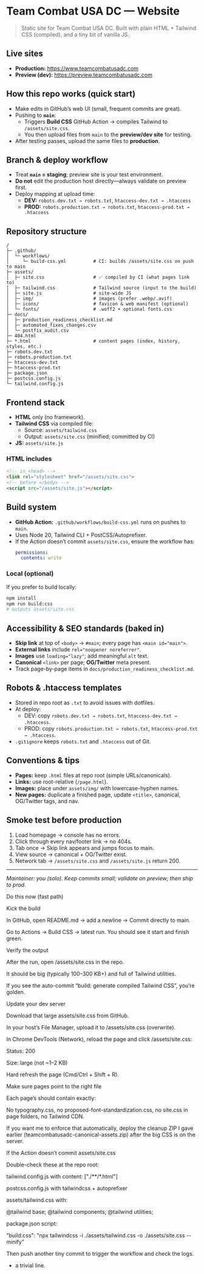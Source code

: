 # Team Combat USA DC — Website

> Static site for Team Combat USA DC. Built with plain HTML + Tailwind CSS (compiled), and a tiny bit of vanilla JS.

## Live sites
- **Production:** https://www.teamcombatusadc.com
- **Preview (dev):** https://preview.teamcombatusadc.com

## How this repo works (quick start)
- Make edits in GitHub’s web UI (small, frequent commits are great).
- Pushing to **`main`**:
  - Triggers **Build CSS** GitHub Action → compiles Tailwind to `/assets/site.css`.
  - You then upload files from `main` to the **preview/dev site** for testing.
- After testing passes, upload the same files to **production**.

## Branch & deploy workflow
- Treat **`main` = staging**; preview site is your test environment.
- **Do not** edit the production host directly—always validate on preview first.
- Deploy mapping at upload time:
  - **DEV:** `robots.dev.txt → robots.txt`, `htaccess-dev.txt → .htaccess`
  - **PROD:** `robots.production.txt → robots.txt`, `htaccess-prod.txt → .htaccess`

## Repository structure
```
/
├─ .github/
│  └─ workflows/
│     └─ build-css.yml          # CI: builds /assets/site.css on push to main
├─ assets/
│  ├─ site.css                  # ✅ compiled by CI (what pages link to)
│  ├─ tailwind.css              # Tailwind source (input to the build)
│  ├─ site.js                   # site-wide JS
│  ├─ img/                      # images (prefer .webp/.avif)
│  ├─ icons/                    # favicon & web manifest (optional)
│  └─ fonts/                    # .woff2 + optional fonts.css
├─ docs/
│  ├─ production_readiness_checklist.md
│  ├─ automated_fixes_changes.csv
│  └─ postfix_audit.csv
├─ 404.html
├─ *.html                       # content pages (index, history, styles, etc.)
├─ robots.dev.txt
├─ robots.production.txt
├─ htaccess-dev.txt
├─ htaccess-prod.txt
├─ package.json
├─ postcss.config.js
└─ tailwind.config.js
```

## Frontend stack
- **HTML** only (no framework).
- **Tailwind CSS** via compiled file:
  - Source: `assets/tailwind.css`
  - Output: `assets/site.css` (minified; committed by CI)
- **JS:** `assets/site.js`

### HTML includes
```html
<!-- in <head> -->
<link rel="stylesheet" href="/assets/site.css">
<!-- before </body> -->
<script src="/assets/site.js"></script>
```

## Build system
- **GitHub Action:** `.github/workflows/build-css.yml` runs on pushes to `main`.
- Uses Node 20, Tailwind CLI + PostCSS/Autoprefixer.
- If the Action doesn’t commit `assets/site.css`, ensure the workflow has:
  ```yaml
  permissions:
    contents: write
  ```

### Local (optional)
If you prefer to build locally:
```bash
npm install
npm run build:css
# outputs assets/site.css
```

## Accessibility & SEO standards (baked in)
- **Skip link** at top of `<body>` → `#main`; every page has `<main id="main">`.
- **External links** include `rel="noopener noreferrer"`.
- **Images** use `loading="lazy"`; add meaningful `alt` text.
- **Canonical** `<link>` per page; **OG/Twitter** meta present.
- Track page-by-page items in `docs/production_readiness_checklist.md`.

## Robots & .htaccess templates
- Stored in repo root as `.txt` to avoid issues with dotfiles.
- At deploy:
  - DEV: copy `robots.dev.txt → robots.txt`, `htaccess-dev.txt → .htaccess`.
  - PROD: copy `robots.production.txt → robots.txt`, `htaccess-prod.txt → .htaccess`.
- `.gitignore` keeps `robots.txt` and `.htaccess` out of Git.

## Conventions & tips
- **Pages:** keep `.html` files at repo root (simple URLs/canonicals).
- **Links:** use root-relative (`/page.html`).
- **Images:** place under `assets/img/` with lowercase-hyphen names.
- **New pages:** duplicate a finished page, update `<title>`, canonical, OG/Twitter tags, and nav.

## Smoke test before production
1) Load homepage → console has no errors.
2) Click through every nav/footer link → no 404s.
3) Tab once → Skip link appears and jumps focus to main.
4) View source → canonical + OG/Twitter exist.
5) Network tab → `/assets/site.css` and `/assets/site.js` return 200.

---
_Maintainer: you (solo). Keep commits small; validate on preview; then ship to prod._


Do this now (fast path)

Kick the build

In GitHub, open README.md → add a newline → Commit directly to main.

Go to Actions → Build CSS → latest run. You should see it start and finish green.

Verify the output

After the run, open /assets/site.css in the repo.

It should be big (typically 100–300 KB+) and full of Tailwind utilities.

If you see the auto-commit “build: generate compiled Tailwind CSS”, you’re golden.

Update your dev server

Download that large assets/site.css from GitHub.

In your host’s File Manager, upload it to /assets/site.css (overwrite).

In Chrome DevTools (Network), reload the page and click /assets/site.css:

Status: 200

Size: large (not ~1–2 KB)

Hard refresh the page (Cmd/Ctrl + Shift + R).

Make sure pages point to the right file

Each page’s <head> should contain exactly:

<link rel="stylesheet" href="/assets/site.css">


No typography.css, no proposed-font-standardization.css, no site.css in page folders, no Tailwind CDN.

If you want me to enforce that automatically, deploy the cleanup ZIP I gave earlier (teamcombatusadc-canonical-assets.zip) after the big CSS is on the server.

If the Action doesn’t commit assets/site.css

Double-check these at the repo root:

tailwind.config.js with content: ["./**/*.html"]

postcss.config.js with tailwindcss + autoprefixer

assets/tailwind.css with:

@tailwind base;
@tailwind components;
@tailwind utilities;


package.json script:

"build:css": "npx tailwindcss -i ./assets/tailwind.css -o ./assets/site.css --minify"


Then push another tiny commit to trigger the workflow and check the logs.

+ a trivial line.
